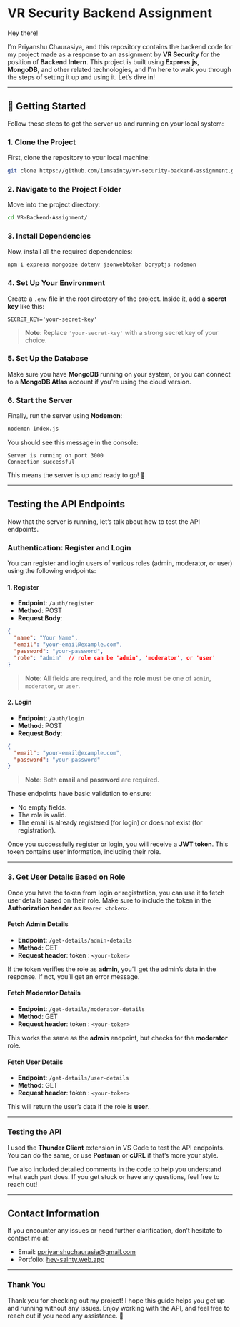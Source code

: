 # VR Security Backend Assignment

Hey there!

I’m Priyanshu Chaurasiya, and this repository contains the backend code for my project made as a response to an assignment by **VR Security** for the position of **Backend Intern**. This project is built using **Express.js**, **MongoDB**, and other related technologies, and I’m here to walk you through the steps of setting it up and using it. Let’s dive in!

---

## 🚀 Getting Started

Follow these steps to get the server up and running on your local system:

### 1. Clone the Project
First, clone the repository to your local machine:

```bash
git clone https://github.com/iamsainty/vr-security-backend-assignment.git
```

### 2. Navigate to the Project Folder
Move into the project directory:

```bash
cd VR-Backend-Assignment/
```

### 3. Install Dependencies
Now, install all the required dependencies:

```bash
npm i express mongoose dotenv jsonwebtoken bcryptjs nodemon
```

### 4. Set Up Your Environment
Create a `.env` file in the root directory of the project. Inside it, add a **secret key** like this:

```env
SECRET_KEY='your-secret-key'
```

> **Note**: Replace `'your-secret-key'` with a strong secret key of your choice.

### 5. Set Up the Database
Make sure you have **MongoDB** running on your system, or you can connect to a **MongoDB Atlas** account if you're using the cloud version.

### 6. Start the Server
Finally, run the server using **Nodemon**:

```bash
nodemon index.js
```

You should see this message in the console:

```
Server is running on port 3000
Connection successful
```

This means the server is up and ready to go! 🎉

---

## Testing the API Endpoints

Now that the server is running, let’s talk about how to test the API endpoints.

### Authentication: Register and Login

You can register and login users of various roles (admin, moderator, or user) using the following endpoints:

#### 1. Register

- **Endpoint**: `/auth/register`
- **Method**: POST
- **Request Body**:

```json
{
  "name": "Your Name",
  "email": "your-email@example.com",
  "password": "your-password",
  "role": "admin"  // role can be 'admin', 'moderator', or 'user'
}
```

> **Note**: All fields are required, and the **role** must be one of `admin`, `moderator`, or `user`.

#### 2. Login

- **Endpoint**: `/auth/login`
- **Method**: POST
- **Request Body**:

```json
{
  "email": "your-email@example.com",
  "password": "your-password"
}
```

> **Note**: Both **email** and **password** are required.

These endpoints have basic validation to ensure:
- No empty fields.
- The role is valid.
- The email is already registered (for login) or does not exist (for registration).

Once you successfully register or login, you will receive a **JWT token**. This token contains user information, including their role.

---

### 3. Get User Details Based on Role

Once you have the token from login or registration, you can use it to fetch user details based on their role. Make sure to include the token in the **Authorization header** as `Bearer <token>`.

#### Fetch Admin Details

- **Endpoint**: `/get-details/admin-details`
- **Method**: GET
- **Request header**: token : `<your-token>`

If the token verifies the role as **admin**, you’ll get the admin’s data in the response. If not, you’ll get an error message.

#### Fetch Moderator Details

- **Endpoint**: `/get-details/moderator-details`
- **Method**: GET
- **Request header**: token : `<your-token>`

This works the same as the **admin** endpoint, but checks for the **moderator** role.

#### Fetch User Details

- **Endpoint**: `/get-details/user-details`
- **Method**: GET
- **Request header**: token : `<your-token>`

This will return the user’s data if the role is **user**.

---

### Testing the API

I used the **Thunder Client** extension in VS Code to test the API endpoints. You can do the same, or use **Postman** or **cURL** if that’s more your style.

I’ve also included detailed comments in the code to help you understand what each part does. If you get stuck or have any questions, feel free to reach out!

---

## Contact Information

If you encounter any issues or need further clarification, don’t hesitate to contact me at:

- Email: [ppriyanshuchaurasia@gmail.com](mailto:ppriyanshuchaurasia@gmail.com)
- Portfolio: [hey-sainty.web.app](https://hey-sainty.web.app)

---

### Thank You

Thank you for checking out my project! I hope this guide helps you get up and running without any issues. Enjoy working with the API, and feel free to reach out if you need any assistance. 🙌